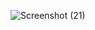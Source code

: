 ![Screenshot (21)](https://github.com/Seebrasse345/Project/assets/62610418/3c753d89-1c6e-4f74-adfa-92742171623c)
